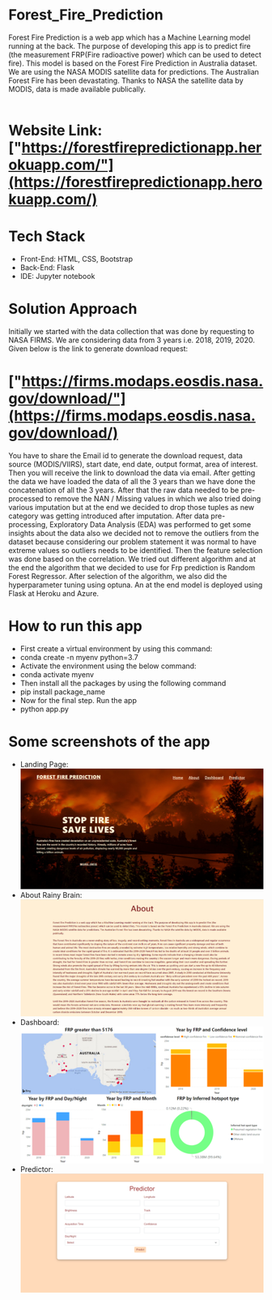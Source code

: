 # Forest_Fire_Prediction
Forest Fire Prediction is a web app which has a Machine Learning model running at the back. The purpose of developing this app is to predict fire (the measurement FRP(Fire radioactive power) which can be used to detect fire). This model is based on the Forest Fire Prediction in Australia dataset. We are using the NASA MODIS satellite data for predictions. The Australian Forest Fire has been devastating. Thanks to NASA the satellite data by MODIS, data is made available publically.<br>
<br>
# Website Link: ["https://forestfirepredictionapp.herokuapp.com/"](https://forestfirepredictionapp.herokuapp.com/)

# Tech Stack
* Front-End: HTML, CSS, Bootstrap
* Back-End: Flask
* IDE: Jupyter notebook

# Solution Approach
   Initially we started with the data collection that was done by requesting to NASA FIRMS. We are 
considering data from 3 years i.e. 2018, 2019, 2020. Given below is the link to generate download request:<br>
# ["https://firms.modaps.eosdis.nasa.gov/download/"](https://firms.modaps.eosdis.nasa.gov/download/)<br>
   You have to share the Email id to generate the download request, data source (MODIS/VIIRS), start date, 
end date, output format, area of interest. Then you will receive the link to download the data via email. After 
getting the data we have loaded the data of all the 3 years than we have done the concatenation of all the 3 
years. After that the raw data needed to be pre-processed to remove the NAN / Missing values in which we 
also tried doing various imputation but at the end we decided to drop those tuples as new category was 
getting introduced after imputation. After data pre-processing, Exploratory Data Analysis (EDA) was 
performed to get some insights about the data also we decided not to remove the outliers from the dataset 
because considering our problem statement it was normal to have extreme values so outliers needs to be 
identified. Then the feature selection was done based on the correlation. We tried out different algorithm 
and at the end the algorithm that we decided to use for Frp prediction is Random Forest Regressor. After 
selection of the algorithm, we also did the hyperparameter tuning using optuna. An at the end model is 
deployed using Flask at Heroku and Azure.

# How to run this app
* First create a virtual environment by using this command:
* conda create -n myenv python=3.7
* Activate the environment using the below command:
* conda activate myenv
* Then install all the packages by using the following command
* pip install package_name
* Now for the final step. Run the app
* python app.py

# Some screenshots of the app
* Landing Page:
![Landing Page](githubimgs/Landingpage.png)
* About Rainy Brain:
![About](githubimgs/About.png)
* Dashboard:
![Dashboard](githubimgs/dashboard.png)
* Predictor:
![Predictor](githubimgs/Predictor.png)
